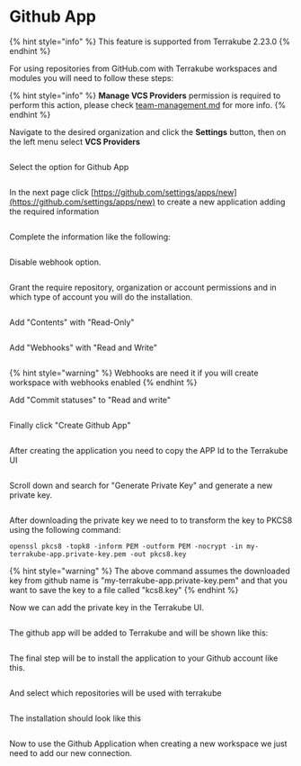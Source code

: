 # Github App

{% hint style="info" %}
This feature is supported from Terrakube 2.23.0
{% endhint %}

For using repositories from GitHub.com with Terrakube workspaces and modules you will need to follow these steps:

{% hint style="info" %}
**Manage VCS Providers** permission is required to perform this action, please check [team-management.md](../organizations/team-management.md "mention") for more info.
{% endhint %}

Navigate to the desired organization and click the **Settings** button, then on the left menu select **VCS Providers**&#x20;

<figure><img src="../../.gitbook/assets/image (308).png" alt=""><figcaption></figcaption></figure>

Select the option for Github App

<figure><img src="../../.gitbook/assets/image (1) (1).png" alt=""><figcaption></figcaption></figure>

In the next page click [https://github.com/settings/apps/new](https://github.com/settings/apps/new) to create a new application adding the required information

<figure><img src="../../.gitbook/assets/image (1) (1) (1).png" alt=""><figcaption></figcaption></figure>

Complete the information like the following:

<figure><img src="../../.gitbook/assets/image (4).png" alt=""><figcaption></figcaption></figure>

Disable webhook option.

<figure><img src="../../.gitbook/assets/image (3).png" alt=""><figcaption></figcaption></figure>

Grant the require repository, organization or account permissions and in which type of account you will do the installation.

<figure><img src="../../.gitbook/assets/image (5).png" alt=""><figcaption></figcaption></figure>

Add "Contents" with "Read-Only"

<figure><img src="../../.gitbook/assets/image (6).png" alt=""><figcaption></figcaption></figure>

Add "Webhooks" with "Read and Write"

<figure><img src="../../.gitbook/assets/image (7).png" alt=""><figcaption></figcaption></figure>

{% hint style="warning" %}
Webhooks  are need it if you will create workspace with webhooks enabled
{% endhint %}

Add "Commit statuses" to "Read and write"

<figure><img src="../../.gitbook/assets/image (8).png" alt=""><figcaption></figcaption></figure>

Finally click "Create Github App"

<figure><img src="../../.gitbook/assets/image (9).png" alt=""><figcaption></figcaption></figure>

After creating the application you need to copy the APP Id to the Terrakube UI

<figure><img src="../../.gitbook/assets/image (12).png" alt=""><figcaption></figcaption></figure>

Scroll down and search for "Generate Private Key" and generate a new private key.

<figure><img src="../../.gitbook/assets/image (11).png" alt=""><figcaption></figcaption></figure>

After downloading the private key we need to to transform the key to PKCS8 using the following command:

```
openssl pkcs8 -topk8 -inform PEM -outform PEM -nocrypt -in my-terrakube-app.private-key.pem -out pkcs8.key
```

{% hint style="warning" %}
The above command assumes the downloaded key from github name is "my-terrakube-app.private-key.pem" and that you want to save the key to a file called "kcs8.key"
{% endhint %}

Now we can add the private key in the Terrakube UI.

<figure><img src="../../.gitbook/assets/image (13).png" alt=""><figcaption></figcaption></figure>

The github app will be added to Terrakube and will be shown like this:

<figure><img src="../../.gitbook/assets/image (14).png" alt=""><figcaption></figcaption></figure>

The final step will be to install the application to your Github account like this.

<figure><img src="../../.gitbook/assets/image (15).png" alt=""><figcaption></figcaption></figure>

And select which repositories will be used with terrakube&#x20;

<figure><img src="../../.gitbook/assets/image (16).png" alt=""><figcaption></figcaption></figure>

The installation should look like this

<figure><img src="../../.gitbook/assets/image (18).png" alt=""><figcaption></figcaption></figure>

Now to use the Github Application when creating a new workspace we just need to add our new connection.

<figure><img src="../../.gitbook/assets/image (19).png" alt=""><figcaption></figcaption></figure>
